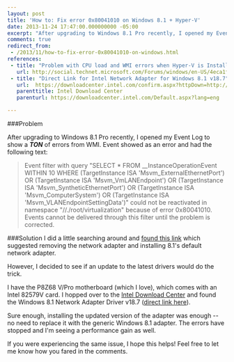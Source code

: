 ```yaml
---
layout: post
title: 'How to: Fix error 0x80041010 on Windows 8.1 + Hyper-V'
date: 2013-11-24 17:47:00.000000000 -05:00
excerpt: "After upgrading to Windows 8.1 Pro recently, I opened my Event Log to show a TON of errors from WMI."
comments: true
redirect_from:
 - /2013/11/how-to-fix-error-0x80041010-on-windows.html
references: 
 - title: "Problem with CPU load and WMI errors when Hyper-V is Installed?"
   url: http://social.technet.microsoft.com/Forums/windows/en-US/4eca1f42-8630-48b4-85fa-e9569445d832/problem-with-cpu-load-and-wmi-errors-when-hyperv-is-installed
 - title: "Direct Link for Intel Network Adapter for Windows 8.1 v18.7"
   url:  https://downloadcenter.intel.com/confirm.aspx?httpDown=http://downloadmirror.intel.com/23071/eng/PROWinx64.exe&amp;lang=eng&amp;Dwnldid=23071&amp;DownloadType=Drivers&amp;OSFullname=Windows+8*
   parenttitle: Intel Download Center
   parenturl: https://downloadcenter.intel.com/Default.aspx?lang=eng

---
```

###Problem

After upgrading to Windows 8.1 Pro recently, I opened my Event Log to show a ***TON*** of errors from WMI. Event showed as an error and had the following text:

> Event filter with query "SELECT * FROM __InstanceOperationEvent WITHIN 10 WHERE (TargetInstance ISA 'Msvm_ExternalEthernetPort') OR (TargetInstance ISA 'Msvm_VmLANEndpoint') OR (TargetInstance ISA 'Msvm_SyntheticEthernetPort') OR (TargetInstance ISA 'Msvm_ComputerSystem') OR (TargetInstance ISA 'Msvm_VLANEndpointSettingData')" could not be reactivated in namespace "//./root/virtualization" because of error 0x80041010. Events cannot be delivered through this filter until the problem is corrected.

###Solution
I did a little searching around and [found this link][Forum link] which suggested removing the network adapter and installing 8.1's default network adapter.

However, I decided to see if an update to the latest drivers would do the trick.

I have the P8Z68 V/Pro motherboard (which I love), which comes with an Intel 82579V card. I hopped over to the [Intel Download Center][DL Center] and found the Windows 8.1 Network Adapter Driver v18.7 ([direct link here][Adapter Link]).

Sure enough, installing the updated version of the adapter was enough -- no need to replace it with the generic Windows 8.1 adapter. The errors have stopped and I'm seeing a performance gain as well. 

If you were experiencing the same issue, I hope this helps! Feel free to let me know how you fared in the comments.

[Forum link]: http://social.technet.microsoft.com/Forums/windows/en-US/4eca1f42-8630-48b4-85fa-e9569445d832/problem-with-cpu-load-and-wmi-errors-when-hyperv-is-installed

[DL Center]: https://downloadcenter.intel.com/Default.aspx?lang=eng
[Adapter Link]: https://downloadcenter.intel.com/confirm.aspx?httpDown=http://downloadmirror.intel.com/23071/eng/PROWinx64.exe&amp;lang=eng&amp;Dwnldid=23071&amp;DownloadType=Drivers&amp;OSFullname=Windows+8*
